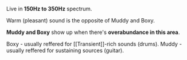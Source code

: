 Live in **150Hz to 350Hz** spectrum.

Warm (pleasant) sound is the opposite of Muddy and Boxy.

**Muddy and Boxy** show up when there's **overabundance in this area**.

Boxy - usually reffered for [[Transient]]-rich sounds (drums).
Muddy - usually reffered for sustaining sources (guitar).

